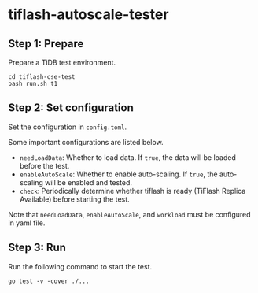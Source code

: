 # tiflash-autoscale-tester

## Step 1: Prepare
Prepare a TiDB test environment.

```shell
cd tiflash-cse-test
bash run.sh t1
```


## Step 2: Set configuration
Set the configuration in `config.toml`.

Some important configurations are listed below.
- `needLoadData`: Whether to load data. If `true`, the data will be loaded before the test.
- `enableAutoScale`: Whether to enable auto-scaling. If `true`, the auto-scaling will be enabled and tested.
- `check`: Periodically determine whether tiflash is ready (TiFlash Replica Available) before starting the test.

Note that `needLoadData`, `enableAutoScale`, and `workload` must be configured in yaml file.

## Step 3: Run
Run the following command to start the test.

```go test -v -cover ./... ```